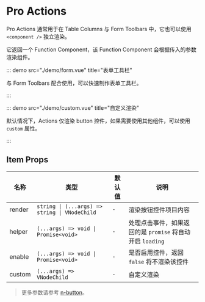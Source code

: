 # Pro Actions

Pro Actions 通常用于在 Table Columns 与 Form Toolbars 中，它也可以使用 `<component />` 独立渲染。

它返回一个 Function Component，该 Function Component 会根据传入的参数渲染组件。

<demo src="./demo/basic.vue" title="基础" />

::: demo src="./demo/form.vue" title="表单工具栏"

与 Form Toolbars 配合使用，可以快速制作表单工具栏。

:::

<demo src="./demo/table.vue" title="表格控件" />

::: demo src="./demo/custom.vue" title="自定义渲染"

默认情况下，Actions 仅渲染 button 控件，如果需要使用其他组件，可以使用 `custom` 属性。

:::

## Item Props

| 名称 | 类型 | 默认值 | 说明 |
| --- | --- | --- | --- |
| render | `string \| (...args) => string \| VNodeChild` | `-` | 渲染按钮控件项目内容 |
| helper | `(...args) => void \| Promise<void>` | `-` | 处理点击事件，如果返回的是 `promise` 将自动开启 `loading` |
| enable | `(...args) => void \| Promise<void>` | `-` | 是否启用控件，返回 `false` 将不渲染该控件 |
| custom | `(...args) => VNodeChild` | `-` | 自定义渲染 |

> 更多参数请参考 [n-button](https://www.naiveui.com/zh-CN/light/components/button)。
